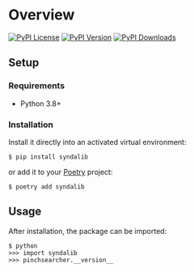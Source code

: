 # Overview



[![PyPI License](https://img.shields.io/pypi/l/pinchsearcher.svg)](https://pypi.org/project/pinchsearcher)
[![PyPI Version](https://img.shields.io/pypi/v/pinchsearcher.svg)](https://pypi.org/project/pinchsearcher)
[![PyPI Downloads](https://img.shields.io/pypi/dm/pinchsearcher.svg?color=orange)](https://pypistats.org/packages/pinchsearcher)

## Setup

### Requirements

* Python 3.8+

### Installation

Install it directly into an activated virtual environment:

```text
$ pip install syndalib
```

or add it to your [Poetry](https://poetry.eustace.io/) project:

```text
$ poetry add syndalib
```

## Usage

After installation, the package can be imported:

```text
$ python
>>> import syndalib
>>> pinchsearcher.__version__
```
